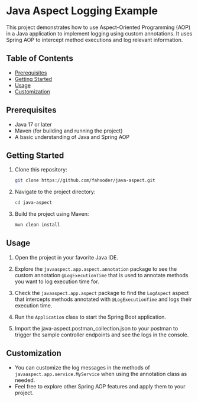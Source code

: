 # Java Aspect Logging Example

This project demonstrates how to use Aspect-Oriented Programming (AOP) in a Java application to implement logging using custom annotations. It uses Spring AOP to intercept method executions and log relevant information.

## Table of Contents

- [Prerequisites](#prerequisites)
- [Getting Started](#getting-started)
- [Usage](#usage)
- [Customization](#customization)

## Prerequisites

- Java 17 or later
- Maven (for building and running the project)
- A basic understanding of Java and Spring AOP

## Getting Started

1. Clone this repository:

    ```sh
    git clone https://github.com/fahsoder/java-aspect.git
    ```

2. Navigate to the project directory:

    ```sh
    cd java-aspect
    ```

3. Build the project using Maven:

    ```sh
    mvn clean install
    ```

## Usage

1. Open the project in your favorite Java IDE.

2. Explore the `javaaspect.app.aspect.annotation` package to see the custom annotation `@LogExecutionTime` that is used to annotate methods you want to log execution time for.
3. Check the `javaaspect.app.aspect` package to find the `LogAspect` aspect that intercepts methods annotated with `@LogExecutionTime` and logs their execution time.

4. Run the `Application` class to start the Spring Boot application.

5. Import the java-aspect.postman_collection.json to your postman to trigger the sample controller endpoints and see the logs in the console.

   
## Customization

- You can customize the log messages in the methods of `javaaspect.app.service.MyService` when using the annotation class as needed.
- Feel free to explore other Spring AOP features and apply them to your project.

